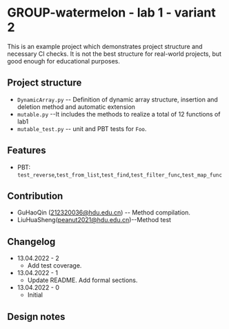 # GROUP-watermelon - lab 1 - variant 2
This is an example project which demonstrates project structure and necessary
CI checks. It is not the best structure for real-world projects, but good
enough for educational purposes.
## Project structure
- `DynamicArray.py` -- Definition of dynamic array structure, insertion and deletion method and automatic extension
- `mutable.py` --It includes the methods to realize a total of 12 functions of lab1
- `mutable_test.py` -- unit and PBT tests for `Foo`.
## Features
- PBT: `test_reverse`,`test_from_list`,`test_find`,`test_filter_func`,`test_map_func`
## Contribution
- GuHaoQin (212320036@hdu.edu.cn) -- Method compilation.
- LiuHuaSheng(peanut2021@hdu.edu.cn)--Method test
## Changelog
- 13.04.2022 - 2
  - Add test coverage.
- 13.04.2022 - 1
  - Update README. Add formal sections.
- 13.04.2022 - 0
  - Initial
## Design notes


